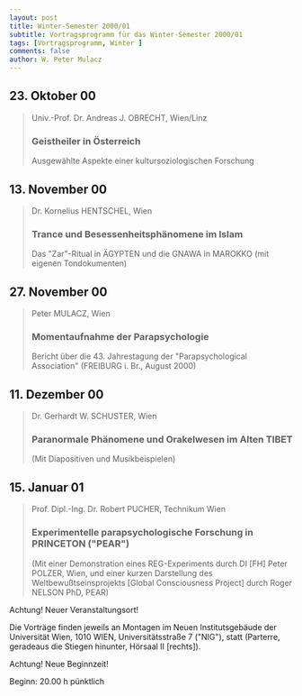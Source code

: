 ```yaml
---
layout: post
title: Winter-Semester 2000/01
subtitle: Vortragsprogramm für das Winter-Semester 2000/01
tags: [Vortragsprogramm, Winter ]
comments: false
author: W. Peter Mulacz
---
```



## 23. Oktober 00	
> Univ.-Prof. Dr. Andreas J. OBRECHT, Wien/Linz
> ### Geistheiler in Österreich
> Ausgewählte Aspekte einer kultursoziologischen Forschung


## 13. November 00	
> Dr. Kornelius HENTSCHEL, Wien
> ### Trance und Besessenheitsphänomene im Islam
> Das "Zar"-Ritual in ÄGYPTEN und die GNAWA in MAROKKO
> (mit eigenen Tondokumenten)


## 27. November 00	
> Peter MULACZ, Wien
> ### Momentaufnahme der Parapsychologie
> Bericht über die 43. Jahrestagung der "Parapsychological Association"
> (FREIBURG i. Br., August 2000)


## 11. Dezember 00	
> Dr. Gerhardt W. SCHUSTER, Wien
> ### Paranormale Phänomene und Orakelwesen im Alten TIBET
> (Mit Diapositiven und Musikbeispielen)


## 15. Januar 01	
> Prof. Dipl.-Ing. Dr. Robert PUCHER, Technikum Wien
> ### Experimentelle parapsychologische Forschung in PRINCETON ("PEAR")
> (Mit einer Demonstration eines REG-Experiments durch DI [FH] Peter POLZER, Wien, und einer kurzen Darstellung des Weltbewußtseinsprojekts [Global Consciousness Project] durch Roger NELSON PhD, PEAR)



Achtung!  Neuer Veranstaltungsort!

Die Vorträge finden jeweils an Montagen im Neuen Institutsgebäude der Universität Wien,   1010 WIEN,   Universitätsstraße 7 ("NIG"), statt  (Parterre, geradeaus die Stiegen hinunter, Hörsaal II [rechts]).

Achtung!  Neue Beginnzeit!

Beginn:   20.00 h pünktlich
